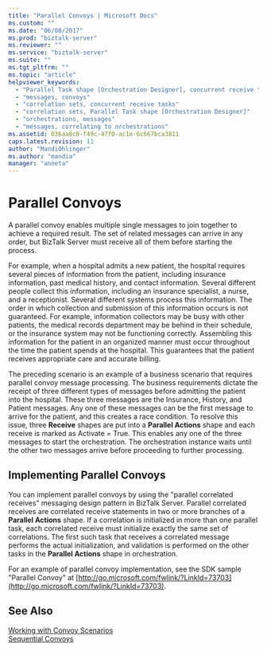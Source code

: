 ```yaml
---
title: "Parallel Convoys | Microsoft Docs"
ms.custom: ""
ms.date: "06/08/2017"
ms.prod: "biztalk-server"
ms.reviewer: ""
ms.service: "biztalk-server"
ms.suite: ""
ms.tgt_pltfrm: ""
ms.topic: "article"
helpviewer_keywords: 
  - "Parallel Task shape [Orchestration Designer], concurrent receive tasks"
  - "messages, convoys"
  - "correlation sets, concurrent receive tasks"
  - "correlation sets, Parallel Task shape [Orchestration Designer]"
  - "orchestrations, messages"
  - "messages, correlating to orchestrations"
ms.assetid: 036aa8c0-f49c-47f0-ac1e-6c667bca3811
caps.latest.revision: 11
author: "MandiOhlinger"
ms.author: "mandia"
manager: "anneta"
---
```

# Parallel Convoys
A parallel convoy enables multiple single messages to join together to achieve a required result. The set of related messages can arrive in any order, but BizTalk Server must receive all of them before starting the process.  
  
 For example, when a hospital admits a new patient, the hospital requires several pieces of information from the patient, including insurance information, past medical history, and contact information. Several different people collect this information, including an insurance specialist, a nurse, and a receptionist. Several different systems process this information. The order in which collection and submission of this information occurs is not guaranteed. For example, information collectors may be busy with other patients, the medical records department may be behind in their schedule, or the insurance system may not be functioning correctly. Assembling this information for the patient in an organized manner must occur throughout the time the patient spends at the hospital. This guarantees that the patient receives appropriate care and accurate billing.  
  
 The preceding scenario is an example of a business scenario that requires parallel convoy message processing. The business requirements dictate the receipt of three different types of messages before admitting the patient into the hospital. These three messages are the Insurance, History, and Patient messages. Any one of these messages can be the first message to arrive for the patient, and this creates a race condition. To resolve this issue, three **Receive** shapes are put into a **Parallel Actions** shape and each receive is marked as Activate = True. This enables any one of the three messages to start the orchestration. The orchestration instance waits until the other two messages arrive before proceeding to further processing.  
  
## Implementing Parallel Convoys  
 You can implement parallel convoys by using the "parallel correlated receives" messaging design pattern in BizTalk Server. Parallel correlated receives are correlated receive statements in two or more branches of a **Parallel Actions** shape. If a correlation is initialized in more than one parallel task, each correlated receive must initialize exactly the same set of correlations. The first such task that receives a correlated message performs the actual initialization, and validation is performed on the other tasks in the **Parallel Actions** shape in orchestration.  
  
 For an example of parallel convoy implementation, see the SDK sample "Parallel Convoy" at [http://go.microsoft.com/fwlink/?LinkId=73703](http://go.microsoft.com/fwlink/?LinkId=73703).  
  
## See Also  
 [Working with Convoy Scenarios](../core/working-with-convoy-scenarios.md)   
 [Sequential Convoys](../core/sequential-convoys.md)